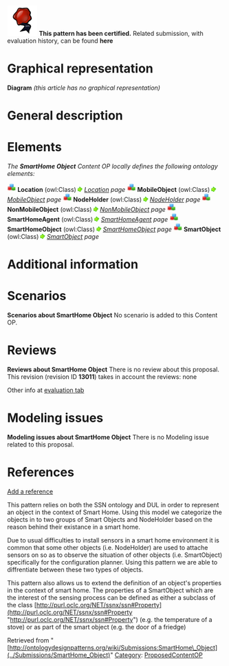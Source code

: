 [![](../images/thumb/b/b5/Certified.png/70px-Certified.png)](../Image/Certified.png "Certified.png") __This pattern has been certified.__
Related submission, with evaluation history, can be found __here__





#  Graphical representation


__Diagram__
_(this article has no graphical representation)_



#  General description


  




#  Elements


_The __SmartHome Object__ Content OP locally defines the following ontology elements:_



[![Class](../images/thumb/2/27/Class.gif/20px-Class.gif)](../Image/Class.gif "Class") __Location__ (owl:Class) 
 [![](../images/thumb/8/87/ArrowRight.gif/11px-ArrowRight.gif)](../Image/ArrowRight.gif "ArrowRight.gif") _[Location](../Submissions/SmartHome_Object/Location "Submissions:SmartHome Object/Location") page_
[![Class](../images/thumb/2/27/Class.gif/20px-Class.gif)](../Image/Class.gif "Class") __MobileObject__ (owl:Class) 
 [![](../images/thumb/8/87/ArrowRight.gif/11px-ArrowRight.gif)](../Image/ArrowRight.gif "ArrowRight.gif") _[MobileObject](../Submissions/SmartHome_Object/MobileObject "Submissions:SmartHome Object/MobileObject") page_
[![Class](../images/thumb/2/27/Class.gif/20px-Class.gif)](../Image/Class.gif "Class") __NodeHolder__ (owl:Class) 
 [![](../images/thumb/8/87/ArrowRight.gif/11px-ArrowRight.gif)](../Image/ArrowRight.gif "ArrowRight.gif") _[NodeHolder](../Submissions/SmartHome_Object/NodeHolder "Submissions:SmartHome Object/NodeHolder") page_
[![Class](../images/thumb/2/27/Class.gif/20px-Class.gif)](../Image/Class.gif "Class") __NonMobileObject__ (owl:Class) 
 [![](../images/thumb/8/87/ArrowRight.gif/11px-ArrowRight.gif)](../Image/ArrowRight.gif "ArrowRight.gif") _[NonMobileObject](../Submissions/SmartHome_Object/NonMobileObject "Submissions:SmartHome Object/NonMobileObject") page_
[![Class](../images/thumb/2/27/Class.gif/20px-Class.gif)](../Image/Class.gif "Class") __SmartHomeAgent__ (owl:Class) 
 [![](../images/thumb/8/87/ArrowRight.gif/11px-ArrowRight.gif)](../Image/ArrowRight.gif "ArrowRight.gif") _[SmartHomeAgent](../Submissions/SmartHome_Object/SmartHomeAgent "Submissions:SmartHome Object/SmartHomeAgent") page_
[![Class](../images/thumb/2/27/Class.gif/20px-Class.gif)](../Image/Class.gif "Class") __SmartHomeObject__ (owl:Class) 
 [![](../images/thumb/8/87/ArrowRight.gif/11px-ArrowRight.gif)](../Image/ArrowRight.gif "ArrowRight.gif") _[SmartHomeObject](../Submissions/SmartHome_Object/SmartHomeObject "Submissions:SmartHome Object/SmartHomeObject") page_
[![Class](../images/thumb/2/27/Class.gif/20px-Class.gif)](../Image/Class.gif "Class") __SmartObject__ (owl:Class) 
 [![](../images/thumb/8/87/ArrowRight.gif/11px-ArrowRight.gif)](../Image/ArrowRight.gif "ArrowRight.gif") _[SmartObject](../Submissions/SmartHome_Object/SmartObject "Submissions:SmartHome Object/SmartObject") page_
#  Additional information


#  Scenarios



__Scenarios about SmartHome Object__
No scenario is added to this Content OP.




#  Reviews



__Reviews about SmartHome Object__
There is no review about this proposal.
This revision (revision ID __13011__) takes in account the reviews: none


Other info at [evaluation tab](http://ontologydesignpatterns.org/wiki/index.php?title=Submissions:SmartHome_Object&action=evaluation "http://ontologydesignpatterns.org/wiki/index.php?title=Submissions:SmartHome_Object&action=evaluation")




#  Modeling issues



__Modeling issues about SmartHome Object__
There is no Modeling issue related to this proposal.




#  References


[Add a reference](index.php@title=Odp%253AAdd_reference&subject=Submissions%253ASmartHome+Object.html "http://ontologydesignpatterns.org/wiki/index.php?title=Odp:Add_reference&subject=Submissions%3ASmartHome+Object")


  

This pattern relies on both the SSN ontology and DUL in order to represent an object in the context of Smart Home. Using this model we categorize the objects in to two groups of Smart Objects and NodeHolder based on the reason behind their existance in a smart home. 


Due to usual difficulties to install sensors in a smart home environment it is common that some other objects (i.e. NodeHolder) are used to attache sensors on so as to observe the situation of other objects (i.e. SmartObject) specifically for the configuration planner. Using this pattern we are able to diffrentiate between these two types of objects.


This pattern also allows us to extend the definition of an object's properties in the context of smart home. The properties of a SmartObject which are the interest of the sensing process can be defined as either a subclass of the class [http://purl.oclc.org/NET/ssnx/ssn#Property](http://purl.oclc.org/NET/ssnx/ssn#Property "http://purl.oclc.org/NET/ssnx/ssn#Property") (e.g. the temperature of a stove) or as part of the smart object (e.g. the door of a friedge)





Retrieved from "[http://ontologydesignpatterns.org/wiki/Submissions:SmartHome\_Object](../Submissions/SmartHome_Object)"
 [Category](http://ontologydesignpatterns.org/wiki/Special:Categories "Special:Categories"): [ProposedContentOP](../Category/ProposedContentOP "Category:ProposedContentOP")